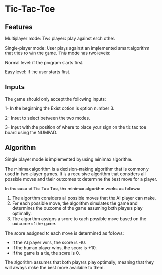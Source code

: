 # Tic-Tac-Toe

## Features 
Multiplayer mode: Two players play against each other.

Single-player mode: User plays against an implemented smart algorithm that tries to win the game. This mode has two levels:

Normal level: if the program starts first.

Easy level: if the user starts first.
## Inputs
The game should only accept the following inputs:

1- In the beginning the Exist option is option number 3.

2- Input to select between the two modes.

3- Input with the position of where to place your sign on the tic tac toe board using the NUMPAD.
## Algorithm

Single player mode is implemented by using minimax algorithm.

The minimax algorithm is a decision-making algorithm that is commonly used in two-player games. It is a recursive algorithm that considers all possible moves and their outcomes to determine the best move for a player.

In the case of Tic-Tac-Toe, the minimax algorithm works as follows:

1. The algorithm considers all possible moves that the AI player can make.
2. For each possible move, the algorithm simulates the game and determines the outcome of the game assuming both players play optimally.
3. The algorithm assigns a score to each possible move based on the outcome of the game.

The score assigned to each move is determined as follows:

- If the AI player wins, the score is -10.
- If the human player wins, the score is +10.
- If the game is a tie, the score is 0.

The algorithm assumes that both players play optimally, meaning that they will always make the best move available to them.
